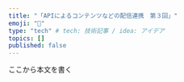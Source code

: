 ```yaml
---
title: "「APIによるコンテンツなどの配信連携　第３回」"
emoji: "🐥"
type: "tech" # tech: 技術記事 / idea: アイデア
topics: []
published: false
---
```

ここから本文を書く
